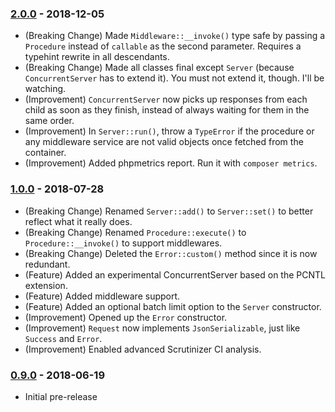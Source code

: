 ### [2.0.0] - 2018-12-05

  * (Breaking Change) Made `Middleware::__invoke()` type safe by passing a `Procedure` instead of `callable` as the second parameter. Requires a typehint rewrite in all descendants.
  * (Breaking Change) Made all classes final except `Server` (because `ConcurrentServer` has to extend it). You must not extend it, though. I'll be watching.
  * (Improvement) `ConcurrentServer` now picks up responses from each child as soon as they finish, instead of always waiting for them in the same order.
  * (Improvement) In `Server::run()`, throw a `TypeError` if the procedure or any middleware service are not valid objects once fetched from the container.
  * (Improvement) Added phpmetrics report. Run it with `composer metrics`.

### [1.0.0] - 2018-07-28

  * (Breaking Change) Renamed `Server::add()` to `Server::set()` to better reflect what it really does.
  * (Breaking Change) Renamed `Procedure::execute()` to `Procedure::__invoke()` to support middlewares.
  * (Breaking Change) Deleted the `Error::custom()` method since it is now redundant.
  * (Feature) Added an experimental ConcurrentServer based on the PCNTL extension.
  * (Feature) Added middleware support.
  * (Feature) Added an optional batch limit option to the `Server` constructor.
  * (Improvement) Opened up the `Error` constructor.
  * (Improvement) `Request` now implements `JsonSerializable`, just like `Success` and `Error`.
  * (Improvement) Enabled advanced Scrutinizer CI analysis.

### [0.9.0] - 2018-06-19

  * Initial pre-release

[2.0.0]: https://github.com/1ma/JsonRpc/compare/v1.0.0...v2.0.0
[1.0.0]: https://github.com/1ma/JsonRpc/compare/v0.9.0...v1.0.0
[0.9.0]: https://github.com/1ma/JsonRpc/commit/081b048bb5a5a58235953dd42772ff31256a9e49
